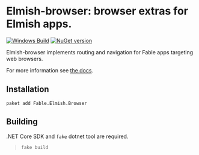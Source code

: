 Elmish-browser: browser extras for Elmish apps.
=======
[![Windows Build](https://ci.appveyor.com/api/projects/status/rrtg4fxbt7lqbayv?svg=true)](https://ci.appveyor.com/project/et1975/browser) [![NuGet version](https://badge.fury.io/nu/Fable.Elmish.Browser.svg)](https://badge.fury.io/nu/Fable.Elmish.Browser)

Elmish-browser implements routing and navigation for Fable apps targeting web browsers.

For more information see [the docs](https://elmish.github.io/browser).

## Installation

```shell
paket add Fable.Elmish.Browser
```

## Building

.NET Core SDK and `fake` dotnet tool are required.

> `fake build`
